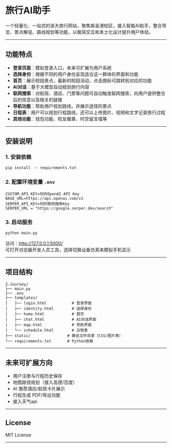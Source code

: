 # 旅行AI助手

一个轻量化、一站式的浙大旅行网站，聚焦紫金港校区，接入智能AI助手，整合导览、景点解说、路线规划等功能，以极简交互和本土化设计提升用户体验。

---

## 功能特点

- **登录页面**：模拟登录入口，未来可扩展为用户系统
- **选择身份**：根据不同的用户身份呈现适合这一群体的界面和功能
- **首页**：展示校园景点，最新的校园活动，点击图标可跳转到对应的功能
- **AI对话**：基于大模型自动规划旅行内容
- **联网搜索**：对航班、酒店、门票等问题可自动触发联网搜索，向用户提供整合后的信息以及相关的链接
- **导航功能**：帮助用户规划路线，并展示途径的景点
- **日程表**：用户可以规划行程路线，还可以上传图片、视频和文字记录旅行过程
- **其他功能**：钱包功能、校友徽章、时空留言墙等

---

## 安装说明



### 1. 安装依赖
```bash
pip install -r requirements.txt
```

### 2. 配置环境变量 `.env`
```
CUSTOM_API_KEY=你的OpenAI API Key
BASE_URL=https://api.openai.com/v1
SERPER_API_KEY=你的联网搜索Key
SERPER_URL = "https://google.serper.dev/search"

```

### 3. 启动服务
```bash
python main.py
```
访问：http://127.0.0.1:5000/  
可打开浏览器开发人员工具，选择切换设备仿真来模拟手机显示

---

## 项目结构
```
Z-Journey/
├── main.py
├── .env
├── templates/
│   ├── login.html           # 登录界面
│   ├── identity.html        # 选择身份
│   ├── home.html            # 首页
│   ├── chat.html            # AI对话界面
│   ├── map.html             # 导航界面
│   └── schedule.html        # 日程表
├── static/                # 静态文件目录（CSS/图片等）
└── requirements.txt       # Python依赖
```

---

## 未来可扩展方向
- 用户注册与行程历史保存
- 地图路径规划（接入高德/百度）
- AI 推荐酒店/航班卡片展示
- 行程生成 PDF/导出功能
- 接入天气api
---

## License
MIT License

---

